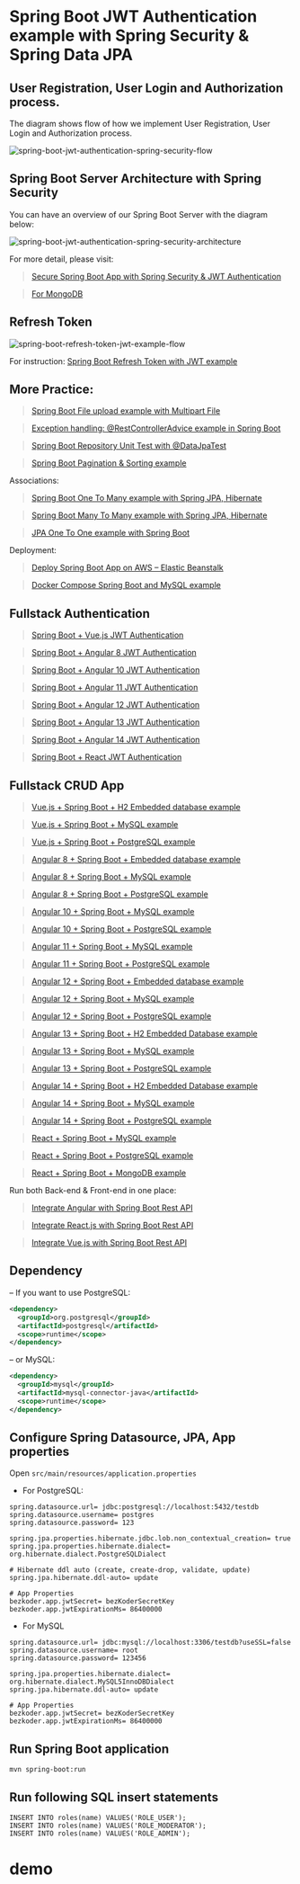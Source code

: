 # Spring Boot JWT Authentication example with Spring Security & Spring Data JPA

## User Registration, User Login and Authorization process.
The diagram shows flow of how we implement User Registration, User Login and Authorization process.

![spring-boot-jwt-authentication-spring-security-flow](spring-boot-jwt-authentication-spring-security-flow.png)

## Spring Boot Server Architecture with Spring Security
You can have an overview of our Spring Boot Server with the diagram below:

![spring-boot-jwt-authentication-spring-security-architecture](spring-boot-jwt-authentication-spring-security-architecture.png)

For more detail, please visit:
> [Secure Spring Boot App with Spring Security & JWT Authentication](https://bezkoder.com/spring-boot-jwt-authentication/)

> [For MongoDB](https://bezkoder.com/spring-boot-jwt-auth-mongodb/)

## Refresh Token

![spring-boot-refresh-token-jwt-example-flow](spring-boot-refresh-token-jwt-example-flow.png)

For instruction: [Spring Boot Refresh Token with JWT example](https://bezkoder.com/spring-boot-refresh-token-jwt/)

## More Practice:
> [Spring Boot File upload example with Multipart File](https://bezkoder.com/spring-boot-file-upload/)

> [Exception handling: @RestControllerAdvice example in Spring Boot](https://bezkoder.com/spring-boot-restcontrolleradvice/)

> [Spring Boot Repository Unit Test with @DataJpaTest](https://bezkoder.com/spring-boot-unit-test-jpa-repo-datajpatest/)

> [Spring Boot Pagination & Sorting example](https://www.bezkoder.com/spring-boot-pagination-sorting-example/)

Associations:
> [Spring Boot One To Many example with Spring JPA, Hibernate](https://www.bezkoder.com/jpa-one-to-many/)

> [Spring Boot Many To Many example with Spring JPA, Hibernate](https://www.bezkoder.com/jpa-many-to-many/)

> [JPA One To One example with Spring Boot](https://www.bezkoder.com/jpa-one-to-one/)

Deployment:
> [Deploy Spring Boot App on AWS – Elastic Beanstalk](https://www.bezkoder.com/deploy-spring-boot-aws-eb/)

> [Docker Compose Spring Boot and MySQL example](https://www.bezkoder.com/docker-compose-spring-boot-mysql/)

## Fullstack Authentication

> [Spring Boot + Vue.js JWT Authentication](https://bezkoder.com/spring-boot-vue-js-authentication-jwt-spring-security/)

> [Spring Boot + Angular 8 JWT Authentication](https://bezkoder.com/angular-spring-boot-jwt-auth/)

> [Spring Boot + Angular 10 JWT Authentication](https://bezkoder.com/angular-10-spring-boot-jwt-auth/)

> [Spring Boot + Angular 11 JWT Authentication](https://bezkoder.com/angular-11-spring-boot-jwt-auth/)

> [Spring Boot + Angular 12 JWT Authentication](https://www.bezkoder.com/angular-12-spring-boot-jwt-auth/)

> [Spring Boot + Angular 13 JWT Authentication](https://www.bezkoder.com/angular-13-spring-boot-jwt-auth/)

> [Spring Boot + Angular 14 JWT Authentication](https://www.bezkoder.com/angular-14-spring-boot-jwt-auth/)

> [Spring Boot + React JWT Authentication](https://bezkoder.com/spring-boot-react-jwt-auth/)

## Fullstack CRUD App

> [Vue.js + Spring Boot + H2 Embedded database example](https://www.bezkoder.com/spring-boot-vue-js-crud-example/)

> [Vue.js + Spring Boot + MySQL example](https://www.bezkoder.com/spring-boot-vue-js-mysql/)

> [Vue.js + Spring Boot + PostgreSQL example](https://www.bezkoder.com/spring-boot-vue-js-postgresql/)

> [Angular 8 + Spring Boot + Embedded database example](https://www.bezkoder.com/angular-spring-boot-crud/)

> [Angular 8 + Spring Boot + MySQL example](https://bezkoder.com/angular-spring-boot-crud/)

> [Angular 8 + Spring Boot + PostgreSQL example](https://bezkoder.com/angular-spring-boot-postgresql/)

> [Angular 10 + Spring Boot + MySQL example](https://bezkoder.com/angular-10-spring-boot-crud/)

> [Angular 10 + Spring Boot + PostgreSQL example](https://bezkoder.com/angular-10-spring-boot-postgresql/)

> [Angular 11 + Spring Boot + MySQL example](https://bezkoder.com/angular-11-spring-boot-crud/)

> [Angular 11 + Spring Boot + PostgreSQL example](https://bezkoder.com/angular-11-spring-boot-postgresql/)

> [Angular 12 + Spring Boot + Embedded database example](https://www.bezkoder.com/angular-12-spring-boot-crud/)

> [Angular 12 + Spring Boot + MySQL example](https://www.bezkoder.com/angular-12-spring-boot-mysql/)

> [Angular 12 + Spring Boot + PostgreSQL example](https://www.bezkoder.com/angular-12-spring-boot-postgresql/)

> [Angular 13 + Spring Boot + H2 Embedded Database example](https://www.bezkoder.com/spring-boot-angular-13-crud/)

> [Angular 13 + Spring Boot + MySQL example](https://www.bezkoder.com/spring-boot-angular-13-mysql/)

> [Angular 13 + Spring Boot + PostgreSQL example](https://www.bezkoder.com/spring-boot-angular-13-postgresql/)

> [Angular 14 + Spring Boot + H2 Embedded Database example](https://www.bezkoder.com/spring-boot-angular-14-crud/)

> [Angular 14 + Spring Boot + MySQL example](https://www.bezkoder.com/spring-boot-angular-14-mysql/)

> [Angular 14 + Spring Boot + PostgreSQL example](https://www.bezkoder.com/spring-boot-angular-14-postgresql/)

> [React + Spring Boot + MySQL example](https://bezkoder.com/react-spring-boot-crud/)

> [React + Spring Boot + PostgreSQL example](https://bezkoder.com/spring-boot-react-postgresql/)

> [React + Spring Boot + MongoDB example](https://bezkoder.com/react-spring-boot-mongodb/)

Run both Back-end & Front-end in one place:
> [Integrate Angular with Spring Boot Rest API](https://bezkoder.com/integrate-angular-spring-boot/)

> [Integrate React.js with Spring Boot Rest API](https://bezkoder.com/integrate-reactjs-spring-boot/)

> [Integrate Vue.js with Spring Boot Rest API](https://bezkoder.com/integrate-vue-spring-boot/)

## Dependency
– If you want to use PostgreSQL:
```xml
<dependency>
  <groupId>org.postgresql</groupId>
  <artifactId>postgresql</artifactId>
  <scope>runtime</scope>
</dependency>
```
– or MySQL:
```xml
<dependency>
  <groupId>mysql</groupId>
  <artifactId>mysql-connector-java</artifactId>
  <scope>runtime</scope>
</dependency>
```
## Configure Spring Datasource, JPA, App properties
Open `src/main/resources/application.properties`
- For PostgreSQL:
```
spring.datasource.url= jdbc:postgresql://localhost:5432/testdb
spring.datasource.username= postgres
spring.datasource.password= 123

spring.jpa.properties.hibernate.jdbc.lob.non_contextual_creation= true
spring.jpa.properties.hibernate.dialect= org.hibernate.dialect.PostgreSQLDialect

# Hibernate ddl auto (create, create-drop, validate, update)
spring.jpa.hibernate.ddl-auto= update

# App Properties
bezkoder.app.jwtSecret= bezKoderSecretKey
bezkoder.app.jwtExpirationMs= 86400000
```
- For MySQL
```
spring.datasource.url= jdbc:mysql://localhost:3306/testdb?useSSL=false
spring.datasource.username= root
spring.datasource.password= 123456

spring.jpa.properties.hibernate.dialect= org.hibernate.dialect.MySQL5InnoDBDialect
spring.jpa.hibernate.ddl-auto= update

# App Properties
bezkoder.app.jwtSecret= bezKoderSecretKey
bezkoder.app.jwtExpirationMs= 86400000
```
## Run Spring Boot application
```
mvn spring-boot:run
```

## Run following SQL insert statements
```
INSERT INTO roles(name) VALUES('ROLE_USER');
INSERT INTO roles(name) VALUES('ROLE_MODERATOR');
INSERT INTO roles(name) VALUES('ROLE_ADMIN');
```
# demo
